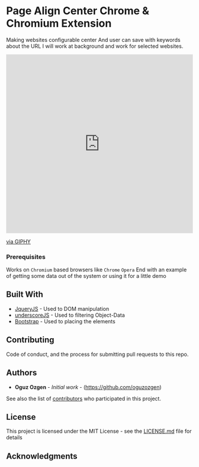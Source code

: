 # Page Align Center Chrome & Chromium Extension

Making websites configurable center
And user can save with keywords about the URL 
I will work at background and work for selected websites.

<div style="width:100%;height:0;padding-bottom:96%;position:relative;"><iframe src="https://giphy.com/embed/gFo5g1FoIbg21U7VcG" width="100%" height="100%" style="position:absolute" frameBorder="0" class="giphy-embed" allowFullScreen></iframe></div><p><a href="https://giphy.com/gifs/gFo5g1FoIbg21U7VcG">via GIPHY</a></p>

### Prerequisites
Works on `Chromium` based browsers like 
 `Chrome`
 `Opera`
End with an example of getting some data out of the system or using it for a little demo

## Built With

* [JqueryJS](https://blog.jquery.com/2016/09/22/jquery-3-1-1-released/) - Used to DOM manipulation
* [underscoreJS](https://underscorejs.org) - Used to filtering Object-Data
* [Bootstrap](https://getbootstrap.com/docs/3.3/getting-started/) - Used to placing the elements

## Contributing

Code of conduct, and the process for submitting pull requests to this repo.


## Authors

* **Oguz Ozgen** - *Initial work* - (https://github.com/oguzozgen)

See also the list of [contributors](https://github.com/your/project/contributors) who participated in this project.

## License

This project is licensed under the MIT License - see the [LICENSE.md](LICENSE.md) file for details

## Acknowledgments


